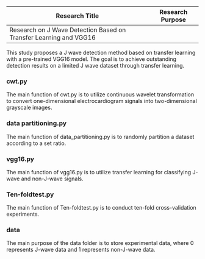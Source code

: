 |Research Title|Research Purpose|
|---|---|
|Research on J Wave Detection Based on Transfer Learning and VGG16|
This study proposes a J wave detection method based on transfer learning with a pre-trained VGG16 model. The goal is to achieve outstanding detection results on a limited J wave dataset through transfer learning.

### cwt.py
The main function of cwt.py is to utilize continuous wavelet transformation to convert one-dimensional electrocardiogram signals into two-dimensional grayscale images.

### data partitioning.py
The main function of data_partitioning.py is to randomly partition a dataset according to a set ratio.

### vgg16.py
The main function of vgg16.py is to utilize transfer learning for classifying J-wave and non-J-wave signals.

### Ten-foldtest.py
The main function of Ten-foldtest.py is to conduct ten-fold cross-validation experiments.

### data
The main purpose of the data folder is to store experimental data, where 0 represents J-wave data and 1 represents non-J-wave data.


